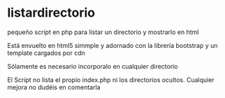 # listardirectorio
pequeño script en php para listar un directorio y mostrarlo en html 

Está envuelto en html5 simmple y adornado con la librería bootstrap y un template cargados por cdn

Sólamente es necesario incorporalo en cualquier directorio

El Script no lista el propio index.php ni los directorios ocultos. 
Cualquier mejora no dudéis en comentarla
